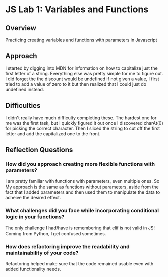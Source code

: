 # JS Lab 1: Variables and Functions

## Overview
Practicing creating variables and functions with parameters in Javascript

## Approach
I started by digging into MDN for information on how to capitalize just the first letter of a string. Everything else was pretty simple for me to figure out. I did forget the the discount would be undefined if not given a value, I first tried to add a value of zero to it but then realized that I could just do undefined instead.

## Difficulties
I didn't really have much difficulty completing these. The hardest one for me was the first task, but I quickly figured it out once I discovered charAt(0) for picking the correct character. Then I sliced the string to cut off the first letter and add the capitalized one to the front. 

## Reflection Questions

### How did you approach creating more flexible functions with parameters?
I am pretty familiar with functions with parameters, even multiple ones. So My approach is the same as functions without parameters, aside from the fact that I added parameters and then used them to manipulate the data to acheive the desired effect.
### What challenges did you face while incorporating conditional logic in your functions?
The only challenge I had/have is remembering that elif is not valid in JS! Coming from Python, I get confused sometimes. 
### How does refactoring improve the readability and maintainability of your code?
Refactoring helped make sure that the code remained usable even with added functionality needs.